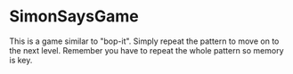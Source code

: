 # SimonSaysGame
This is a game similar to "bop-it".
Simply repeat the pattern to move on to the next level.
Remember you have to repeat the whole pattern so memory is key.
